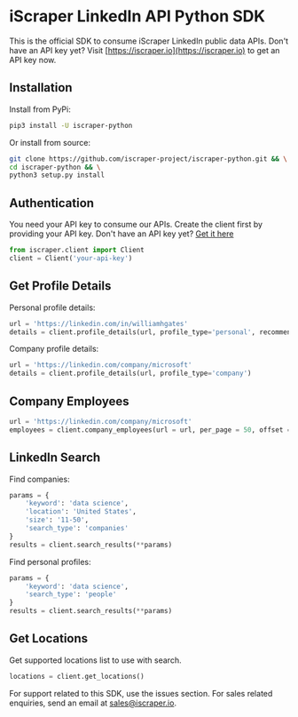 # iScraper LinkedIn API Python SDK
This is the official SDK to consume iScraper LinkedIn public data APIs. Don't have an API key yet? Visit [https://iscraper.io](https://iscraper.io) to get an API key now.

## Installation
Install from PyPi:
```bash
pip3 install -U iscraper-python
```
Or install from source:
```bash
git clone https://github.com/iscraper-project/iscraper-python.git && \
cd iscraper-python && \
python3 setup.py install
```

## Authentication
You need your API key to consume our APIs. Create the client first by providing your API key. Don't have an API key yet? [Get it here](https://app.iscraper.io)
```python
from iscraper.client import Client
client = Client('your-api-key')
```

## Get Profile Details
Personal profile details:
```python
url = 'https://linkedin.com/in/williamhgates'
details = client.profile_details(url, profile_type='personal', recommendations=True, related_profiles=False)
```
Company profile details:
```python
url = 'https://linkedin.com/company/microsoft'
details = client.profile_details(url, profile_type='company')
```

## Company Employees
```python
url = 'https://linkedin.com/company/microsoft'
employees = client.company_employees(url = url, per_page = 50, offset = 0)
```

## LinkedIn Search
Find companies:
```python
params = {
    'keyword': 'data science',
    'location': 'United States',
    'size': '11-50',
    'search_type': 'companies'
}
results = client.search_results(**params)
```
Find personal profiles:
```python
params = {
    'keyword': 'data science',
    'search_type': 'people'
}
results = client.search_results(**params)
```

## Get Locations
Get supported locations list to use with search.
```python
locations = client.get_locations()
```

For support related to this SDK, use the issues section. For sales related enquiries, send an email at sales@iscraper.io.